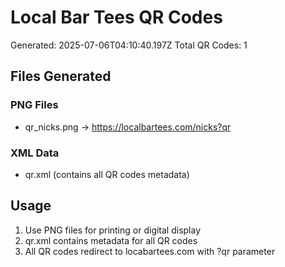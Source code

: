 # Local Bar Tees QR Codes

Generated: 2025-07-06T04:10:40.197Z
Total QR Codes: 1

## Files Generated

### PNG Files
- qr_nicks.png → https://localbartees.com/nicks?qr

### XML Data
- qr.xml (contains all QR codes metadata)

## Usage
1. Use PNG files for printing or digital display
2. qr.xml contains metadata for all QR codes
3. All QR codes redirect to locabartees.com with ?qr parameter
